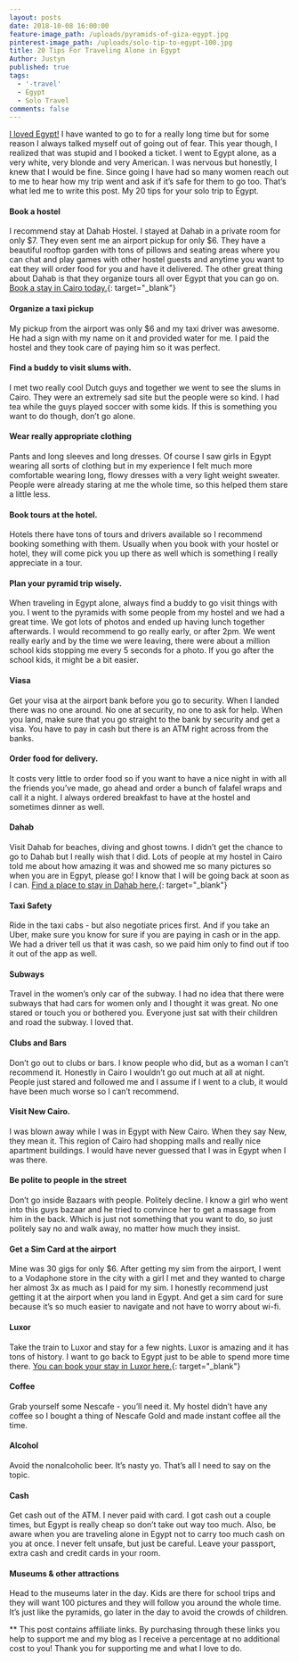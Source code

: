 ```yaml
---
layout: posts
date: 2018-10-08 16:00:00
feature-image_path: /uploads/pyramids-of-giza-egypt.jpg
pinterest-image_path: /uploads/solo-tip-to-egypt-100.jpg
title: 20 Tips For Traveling Alone in Egypt
Author: Justyn
published: true
tags:
  - '-travel'
  - Egypt
  - Solo Travel
comments: false
---
```


[I loved Egypt!](/10-things-i-loved-about-egypt/) I have wanted to go to for a really long time but for some reason I always talked myself out of going out of fear. This year though, I realized that was stupid and I booked a ticket. I went to Egypt alone, as a very white, very blonde and very American. I was nervous but honestly, I knew that I would be fine. Since going I have had so many women reach out to me to hear how my trip went and ask if it’s safe for them to go too. That’s what led me to write this post. My 20 tips for your solo trip to Egypt.

#### Book a hostel

I recommend stay at Dahab Hostel. I stayed at Dahab in a private room for only $7. They even sent me an airport pickup for only $6. They have a beautiful rooftop garden with tons of pillows and seating areas where you can chat and play games with other hostel guests and anytime you want to eat they will order food for you and have it delivered. The other great thing about Dahab is that they organize tours all over Egypt that you can go on. [Book a stay in Cairo today.](https://www.booking.com/city/eg/cairo.en.html?aid=1624497&amp;no_rooms=1&amp;group_adults=1){: target="_blank"}

#### Organize a taxi pickup  

My pickup from the airport was only $6 and my taxi driver was awesome. He had a sign with my name on it and provided water for me. I paid the hostel and they took care of paying him so it was perfect.

#### Find a buddy to visit slums with.

I met two really cool Dutch guys and together we went to see the slums in Cairo. They were an extremely sad site but the people were so kind. I had tea while the guys played soccer with some kids. If this is something you want to do though, don’t go alone.

#### Wear really appropriate clothing

Pants and long sleeves and long dresses. Of course I saw girls in Egypt wearing all sorts of clothing but in my experience I felt much more comfortable wearing long, flowy dresses with a very light weight sweater. People were already staring at me the whole time, so this helped them stare a little less.

#### Book tours at the hotel.

Hotels there have tons of tours and drivers available so I recommend booking something with them. Usually when you book with your hostel or hotel, they will come pick you up there as well which is something I really appreciate in a tour.

#### Plan your pyramid trip wisely.

When traveling in Egypt alone, always find a buddy to go visit things with you. I went to the pyramids with some people from my hostel and we had a great time. We got lots of photos and ended up having lunch together afterwards. I would recommend to go really early, or after 2pm. We went really early and by the time we were leaving, there were about a million school kids stopping me every 5 seconds for a photo. If you go after the school kids, it might be a bit easier.

#### Viasa

Get your visa at the airport bank before you go to security. When I landed there was no one around. No one at security, no one to ask for help. When you land, make sure that you go straight to the bank by security and get a visa. You have to pay in cash but there is an ATM right across from the banks.

#### Order food for delivery.

It costs very little to order food so if you want to have a nice night in with all the friends you’ve made, go ahead and order a bunch of falafel wraps and call it a night. I always ordered breakfast to have at the hostel and sometimes dinner as well.

#### Dahab

Visit Dahab for beaches, diving and ghost towns. I didn’t get the chance to go to Dahab but I really wish that I did. Lots of people at my hostel in Cairo told me about how amazing it was and showed me so many pictures so when you are in Egpyt, please go! I know that I will be going back at soon as I can. [Find a place to stay in Dahab here.](https://www.booking.com/city/eg/dhahab.en.html?aid=1624497&amp;no_rooms=1&amp;group_adults=1){: target="_blank"}

#### Taxi Safety

Ride in the taxi cabs - but also negotiate prices first. And if you take an Uber, make sure you know for sure if you are paying in cash or in the app. We had a driver tell us that it was cash, so we paid him only to find out if too it out of the app as well.

#### Subways

Travel in the women’s only car of the subway. I had no idea that there were subways that had cars for women only and I thought it was great. No one stared or touch you or bothered you. Everyone just sat with their children and road the subway. I loved that.

#### Clubs and Bars

Don’t go out to clubs or bars. I know people who did, but as a woman I can’t recommend it. Honestly in Cairo I wouldn’t go out much at all at night. People just stared and followed me and I assume if I went to a club, it would have been much worse so I can’t recommend.

#### Visit New Cairo.

I was blown away while I was in Egypt with New Cairo. When they say New, they mean it. This region of Cairo had shopping malls and really nice apartment buildings. I would have never guessed that I was in Egypt when I was there.

#### Be polite to people in the street

Don’t go inside Bazaars with people. Politely decline. I know a girl who went into this guys bazaar and he tried to convince her to get a massage from him in the back. Which is just not something that you want to do, so just politely say no and walk away, no matter how much they insist.

#### Get a Sim Card at the airport

Mine was 30 gigs for only $6. After getting my sim from the airport, I went to a Vodaphone store in the city with a girl I met and they wanted to charge her almost 3x as much as I paid for my sim. I honestly recommend just getting it at the airport when you land in Egypt. And get a sim card for sure because it’s so much easier to navigate and not have to worry about wi-fi.

#### Luxor

Take the train to Luxor and stay for a few nights. Luxor is amazing and it has tons of history. I want to go back to Egypt just to be able to spend more time there. [You can book your stay in Luxor here.](https://www.booking.com/city/eg/luxor.en.html?aid=1624497&amp;no_rooms=1&amp;group_adults=1){: target="_blank"}

#### Coffee

Grab yourself some Nescafe - you’ll need it. My hostel didn’t have any coffee so I bought a thing of Nescafe Gold and made instant coffee all the time.

#### Alcohol

Avoid the nonalcoholic beer. It’s nasty yo. That’s all I need to say on the topic.

#### Cash

Get cash out of the ATM. I never paid with card. I got cash out a couple times, but Egypt is really cheap so don’t take out way too much. Also, be aware when you are traveling alone in Egypt not to carry too much cash on you at once. I never felt unsafe, but just be careful. Leave your passport, extra cash and credit cards in your room. 

#### Museums & other attractions

Head to the museums later in the day. Kids are there for school trips and they will want 100 pictures and they will follow you around the whole time. It’s just like the pyramids, go later in the day to avoid the crowds of children.

\*\* This post contains affiliate links. By purchasing through these links you help to support me and my blog as I receive a percentage at no additional cost to you! Thank you for supporting me and what I love to do.